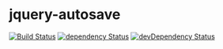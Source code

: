 # jquery-autosave

[![Build Status](https://travis-ci.org/kelatev/jquery-autosave.svg?branch=master)](https://travis-ci.org/kelatev/jquery-autosave)
[![dependency Status](https://img.shields.io/david/kelatev/jquery-autosave.svg)](https://david-dm.org/kelatev/jquery-autosave)
[![devDependency Status](https://img.shields.io/david/dev/kelatev/jquery-autosave.svg)](https://david-dm.org/kelatev/jquery-autosave?type=dev)